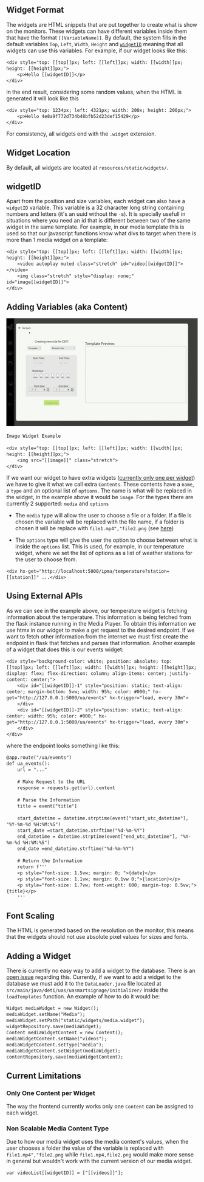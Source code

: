 ## Widget Format

The widgets are HTML snippets that are put together to create what is show on the monitors. These widgets can have different variables inside them that have the format `[[VariableName]]`. By default, the system fills in the default variables `Top`, `Left`, `Width`, `Height` and [`widgetID`](#widgetID) meaning that all widgets can use this variables. For example, if our widget looks like this:

```
<div style="top: [[top]]px; left: [[left]]px; width: [[width]]px; height: [[height]]px;">
    <p>Hello [[widgetID]]</p>
</div>
```

in the end result, considering some random values, when the HTML is generated it will look like this

```
<div style="top: 1234px; left: 4321px; width: 200x; height: 200px;">
    <p>Hello 4e8a9f772d734b48bfb52d23def15429</p>
</div>
```

For consistency, all widgets end with the `.widget` extension.

## Widget Location

By default, all widgets are located at `resources/static/widgets/`.

## widgetID

Apart from the position and size variables, each widget can also have a `widgetID` variable. This variable is a 32 character long string containing numbers and letters (it's an uuid without the `-`s). It is specially usefull in situations where you need an id that is different between two of the same widget in the same template. For example, in our media template this is used so that our javascript functions know what divs to target when there is more than 1 media widget on a template:

```
<div style="top: [[top]]px; left: [[left]]px; width: [[width]]px; height: [[height]]px;">
    <video autoplay muted class="stretch" id="video[[widgetID]]"></video>
    <img class="stretch" style="display: none;" id="image[[widgetID]]">
</div>
```

## Adding Variables (aka Content)

![Template Demonstration](../files/template-demo.gif)

```
Image Widget Example

<div style="top: [[top]]px; left: [[left]]px; width: [[width]]px; height: [[height]]px;">
    <img src="[[image]]" class="stretch">
</div>
```

If we want our widget to have extra widgets ([currently only one per widget](#only-one-content-per-widget)) we have to give it what we call extra `Contents`. These contents have a `name`, a `type` and an optional list of `options`. The name is what will be replaced in the widget, in the example above it would be `image`. For the types there are currently 2 supported: `media` and `options`

- The `media` type will allow the user to choose a file or a folder. If a file is chosen the variable will be replaced with the file name, if a folder is chosen it will be replace with `file1.mp4","file2.png` (see [here](#non-scalable-playlist-content-type))

- The `options` type will give the user the option to choose between what is inside the `options` list. This is used, for example, in our temperature widget, where we set the list of options as a list of weather stations for the user to choose from.

```
<div hx-get="http://localhost:5000/ipma/temperature?station=[[station]]" ...</div>
```

## Using External APIs

As we can see in the example above, our temperature widget is fetching information about the temperature. This information is being fetched from the flask instance running in the Media Player. To obtain this information we use htmx in our widget to make a get request to the desired endpoint. If we want to fetch other information from the internet we must first create the endpoint in flask that fetches and parses that information. Another example of a widget that does this is our events widget:

```
<div style="background-color: white; position: absolute; top: [[top]]px; left: [[left]]px; width: [[width]]px; height: [[height]]px; display: flex; flex-direction: column; align-items: center; justify-content: center;">
    <div id="[[widgetID]]-1" style="position: static; text-align: center; margin-bottom: 5vw; width: 95%; color: #000;" hx-get="http://127.0.0.1:5000/ua/events" hx-trigger="load, every 30m">
    </div>
    <div id="[[widgetID]]-2" style="position: static; text-align: center; width: 95%; color: #000;" hx-get="http://127.0.0.1:5000/ua/events" hx-trigger="load, every 30m">
    </div>
</div>
```

where the endpoint looks something like this:

```
@app.route("/ua/events")
def ua_events():
    url = "..."

    # Make Request to the URL
    response = requests.get(url).content
    
    # Parse the Information
    title = event["title"]

    start_datetime = datetime.strptime(event["start_utc_datetime"], "%Y-%m-%d %H:%M:%S")
    start_date =start_datetime.strftime("%d-%m-%Y")
    end_datetime = datetime.strptime(event["end_utc_datetime"], "%Y-%m-%d %H:%M:%S")
    end_date =end_datetime.strftime("%d-%m-%Y")

    # Return the Information
    return f'''
    <p style="font-size: 1.5vw; margin: 0; ">{date}</p>
    <p style="font-size: 1.1vw; margin: 0.1vw 0;">{location}</p>
    <p style="font-size: 1.7vw; font-weight: 600; margin-top: 0.5vw;">{title}</p>
    '''
```

## Font Scaling

The HTML is generated based on the resolution on the monitor, this means that the widgets should not use absolute pixel values for sizes and fonts.

## Adding a Widget

There is currently no easy way to add a widget to the database. There is an [open issue](https://github.com/UA-Smart-Signage-Platform/Content-Manager-System-and-Content-Creator-Tool/issues/154) regarding this. Currently, if we want to add a widget to the database we must add it to the `DataLoader.java` file located at `src/main/java/deti/uas/uasmartsignage/initializer/` inside the `loadTemplates` function. An example of how to do it would be:

```
Widget mediaWidget = new Widget();
mediaWidget.setName("Media");
mediaWidget.setPath("static/widgets/media.widget");
widgetRepository.save(mediaWidget);
Content mediaWidgetContent = new Content();
mediaWidgetContent.setName("videos");
mediaWidgetContent.setType("media");
mediaWidgetContent.setWidget(mediaWidget);
contentRepository.save(mediaWidgetContent);
```

## Current Limitations

### Only One Content per Widget

The way the frontend currently works only one `Content` can be assigned to each widget.

### Non Scalable Media Content Type

Due to how our media widget uses the media content's values, when the user chooses a folder the value of the variable is replaced with `file1.mp4","file2.png` while `file1.mp4,file2.png` would make more sense in general but wouldn't work with the current version of our media widget.

```
var videoList[[widgetID]] = ["[[videos]]"];
```